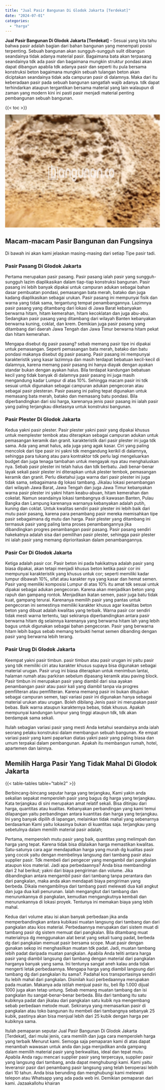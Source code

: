 ```yaml
---
title: "Jual Pasir Bangunan Di Glodok Jakarta [Terdekat]"
date: "2024-07-01"
categories: 
  - "harga"
---
```


**Jual Pasir Bangunan Di Glodok Jakarta \[Terdekat\]** – Sesuai yang kita tahu bahwa pasir adalah bagian dari bahan bangunan yang menempati posisi terpenting. Sebuah bangunan akan sungguh-sungguh sulit dibangun seandainya tidak adanya material pasir. Bagaimana bata akan terpasang seandainya tdk ada pasir dan bagaimana mungkin struktur pondasi akan dapat dibangun apabila tdk adanya pasir dan seperti itu pula bersama konstruksi beton bagaimana mungkin sebuah tulangan beton akan diciptakan seandainya tidak ada campuran pasir di dalamnya. Maka dari itu keberadaan pasir pada sebuah bangunan sangatlah wajib adanya. tdk dapat terhindarkan ataupun tergantikan bersama material yang lain walaupun di zaman yang modern kini ini pasti pasir menjadi material penting pembangunan sebuah bangunan.

{{< toc >}}

![Jual Pasir Bangunan Di Glodok Jakarta [Terdekat]](/images/jual-pasir-bangunan-41.png)

## Macam-macam Pasir Bangunan dan Fungsinya

Di bawah ini akan kami jelaskan masing-masing dari setiap Tipe pasir tadi.

### Pasir Pasang Di Glodok Jakarta

Pertama merupakan pasir pasang. Pasir pasang ialah pasir yang sungguh-sungguh lazim diaplikasikan dalam tiap-tiap konstruksi bangunan. Pasir pasang ini lebih banyak dipakai untuk campuran adukan sebagai bahan dasar pembuatan pondasi, pemasangan bata merah, batako dan juga kadang diaplikasikan sebagai urukan. Pasir pasang ini mempunyai fisik dan warna yang tidak sama, tergantung tempat penambangannya. Lazimnya pasir pasang yang ditambang dari lokasi di Jawa Barat kebanyakan berwarna hitam, hitam kemerahan, hitam kecoklatan dan juga abu-abu. Sedangkan pasir pasang yang ditambang dari wilayah Banten kebanyakan berwarna kuning, coklat, dan krem. Demikian juga pasir pasang yang ditambang dari daerah Jawa Tengah dan Jawa Timur berwarna hitam pekat dan hitam kemerahan.

Mengapa disebut dg pasir pasang? sebab memang pasir tipe ini dipakai untuk pemasangan. Seperti pemasangan bata merah, batako dan batu pondasi makanya disebut dg pasir pasang. Pasir pasang ini mempunyai karakteristik yang kasar lazimnya dan masih terdapat bebatuan kecil-kecil di dalamnya, karena memang pasir pasang ini hanya diayak dengan ayakan standar bukan dengan ayakan halus. Bila terdapat kandungan bebatuan kecil yang tidak banyak di dalamnya pasir pasang ini juga masih mengandung kadar Lumpur di atas 10%. Sehingga macam pasir ini tdk sesuai untuk digunakan sebagai campuran adukan pengecoran atau sebagai pasir plesteran. Pasir pasang ini paling tepat digunakan untuk memasang bata merah, batako dan memasang batu pondasi. Bila diperbandingkan dari sisi harga, karenanya jenis pasir pasang ini ialah pasir yang paling terjangkau dikelasnya untuk konstruksi bangunan.

### Pasir Plester Di Glodok Jakarta

Kedua yakni pasir plester. Pasir plester yakni pasir yang dipakai khusus untuk memplester tembok atau diterapkan sebagai campuran adukan untuk pemasangan keramik dan granit. karakteristik dari pasir plester ini juga tdk sama. Ada yang amat halus, ada juga yang agak kasar. Ciri yang paling mencolok dari tipe pasir ini yakni tdk mengandung kerikil di dalamnya, sehingga para tukang atau para kontraktor tdk perlu lagi mengeluarkan budget dan juga tenaga tambahan untuk mengayak nya atau menghaluskan nya. Sebab pasir plester ini telah halus dan tdk berbatu. Jadi benar-benar layak sekali pasir plester ini diterapkan untuk plester tembok, pemasangan keramik dan granit. Perlu diketahui juga warna dari pasir plester ini juga tidak sama, sebagaimana dg lokasi tambang. Jikalau lokasi penambangan dari wilayah Jawa Barat, Jawa Tengah dan juga Jawa Timur kebanyakan warna pasir plester ini yakni hitam keabu-abuan, hitam kemerahan dan cokelat. Namun seandainya lokasi tambangnya di kawasan Banten, Pulau Bangka dan Lampung karenanya warnanya kebanyakan adalah putih, kuning dan coklat. Untuk kwalitas sendiri pasir plester ini lebih baik dari mutu pasir pasang, karena para penambang pasir mereka memisahkan tipe pasir sebagaimana dg mutu dan harga. Pasir plester yang ditambang ini termasuk pasir yang paling lama proses penambangannya jika dibandingkan progres penambangan pasir pasang. Pasir pasang sendiri hakekatnya adalah sisa dari pemilihan pasir plester, sehingga pasir plester ini ialah pasir yang memang diprioritaskan dalam penambangannya.

### Pasir Cor Di Glodok Jakarta

Ketiga adalah pasir cor. Pasir beton ini pada hakikatnya adalah pasir yang biasa dipakai, akan tetapi menjadi khusus beton ketika pasir cor ini mempunyai karakteristik yang khusus untuk cor; seperti memiliki kadar lumpur dibawah 10%, sifat atau karakter nya yang kasar dan hemat semen. Pasir yang memiliki komposisi Lumpur di atas 10% itu amat tdk sesuai untuk dipakai sebagai adukan pengecoran. Karena akan menjadikan beton yang rapuh dan gampang rontok. Menjadikan ikatan semen, pasir juga batu tidak kuat, gampang terurai. Karenanya memilih pasir yang pantas untuk pengecoran ini semestinya memiliki karakter khusus agar kwalitas beton beton yang dibuat adalah kwalitas yang terbaik. Warna pasir cor sendiri tidak mesti warna tertentu, tapi sekiranya diperbandingkan antara pasir berwarna hitam dg selainnya karenanya yang berwarna hitam lah yang lebih bagus untuk digunakan sebagai bahan pengecoran. Pasir yang berwarna hitam lebih bagus sebab memang terbukti hemat semen dibanding dengan pasir yang berwarna lebih terang.

### Pasir Urug Di Glodok Jakarta

Keempat yakni pasir timbun. pasir timbun atau pasir urugan ini yaitu pasir yang tdk memiliki ciri atau karakter khusus supaya bisa digunakan sebagai material urugan. Pasir urug ini biasa diterapkan untuk menimbun lantai, halaman rumah atau parkiran sebelum dipasang keramik atau paving block. Pasir timbun ini merupakan pasir yang diambil dari sisa ayakan penambangan pasir atau pasir kali yang diambil tanpa via progres pemfilteran atau pemfilteran. Karena memang pasir ini bukan ditujukan sebagai campuran semen, tapi variasi pasir ini digunakan hanya sebagai material urukan atau urugan. Boleh dibilang Jenis pasir ini merupakan pasir bebas. Baik warna ataupun karakternya bebas, tidak khusus. Apakah mempunyai kandungan lumpur yang tinggi ataupun tdk, tdk akan berdampak sama sekali.

Itulah sebagian variasi pasir yang mesti Anda ketahui seandainya anda ialah seorang pelaku konstruksi dalam membangun sebuah bangunan. Ke empat variasi pasir yang kami paparkan diatas yakni pasir yang paling biasa dan umum terpakai dalam pembangunan. Apakah itu membangun rumah, hotel, apartemen dan lainnya.

## Memilih Harga Pasir Yang Tidak Mahal Di Glodok Jakarta

{{< table-tables table="table2" >}}

Berbincang-bincang seputar harga yang terjangkau, Kami yakin anda sekalian sepakat memperoleh pasir yang bagus dg harga yang terjangkau. Kata terjangkau di sini merupakan amat relatif sekali. Bisa ditinjau dari harga, quantitas atau kualitas. Kebanyakan perbandingan yang kami temui dilapangan yaitu perbandingan antara kuantitas dan harga yang terjangkau. Ini yang banyak dipilih di lapangan, melainkan tidak mahal yang sebenarnya berdasarkan Kami yaitu lokasinya bukan di kuantitas saja. terjangkau yang sebetulnya dalam memilih material pasir adalah;

Pertama, memperoleh mutu pasir yang baik, quantitas yang melimpah dan harga yang tepat. Karena tidak bisa dilalaikan harga memastikan kwalitas. Satu-satunya cara agar mendapatkan harga yang murah dg kualitas pasir yang cocok yaitu dengan membelinya langsung dari tambang pasir atau supplier pasir. Tdk membeli dari pengecer yang mengambil dari pangkalan ataupun kios material. Jadi apa perbedaannya? Anda bisa membandingi dari 2 hal berikut; yakni dari biaya pengiriman dan volume. Jika dibandingkan antara mengambil pasir dari tambang tanpa perantara dan dari pangkalan, maka anda akan mendapati biaya pengiriman yang berbeda. Dikala mengambilnya dari tambang pasti melewati dua kali angkut dan juga dua kali penurunan. Ialah mengangkut dari tambang dan menurunkannya di pangkalan, kemudian mengangkutnya kembali dan menurunkannya di lokasi proyek. Tentunya ini memakan biaya yang lebih mahal.

Kedua dari volume atau isi akan banyak perbedaan jika anda memperbandingkan antara kubikasi muatan langsung dari tambang dan dari pangkalan atau kios material. Perbedaannya merupakan dari sistem muat di tambang pasir dg sistem memuat dari pangkalan. Bila ditambang muat materialnya dg menggunakan alat berat yang sekali tuang padat, berbeda dg dari pangkalan memuat pasir bersama scope. Muat pasir dengan gunakan sekop ini menghasilkan muatan tdk padat. Jadi, muatan tambang lebih padat daripada muatan pangkalan. Apabila Anda teliti antara harga pasir yang diambil langsung dari tambang dengan material dari pangkalan harganya banyak yang sama. Ini tentunya sangat aneh kalau anda tidak mengerti letak perbedaannya. Mengapa harga yang diambil langsung dari tambang dg dari pangkalan itu sama?. Padahal kos transportasinya sendiri itu lebih mahal dari pangkalan. Disinilah kuci perbedaannya merupakan pada muatan. Makanya ada istilah menjual pasir itu, beli Rp 1.000 dijual 1000 juga akan tetap untung. Sebab memang muatan tambang dan isi pangkalan itu sangat-benar-benar berbeda. Bila dari tambang itu satu kubiknya padat dan jikalau dari pangkalan satu kubik nya mengembang sebab perbedaan metode muat. Sekiranya yang memasarkan pasir di pangkalan atau toko bangunan itu membeli dari tambangnya sebanyak 25 kubik, pastinya akan bisa menjual lebih dari 25 kubik dengan harga per kubiknya sama.

Itulah pemaparan seputar Jual Pasir Bangunan Di Glodok Jakarta \[Terdekat\], dari mulai jenis, cara memilih dan juga cara memperoleh harga yang terbaik Menurut kami. Semoga saja pemaparan kami di atas dapat menambah wawasan untuk anda dan juga menjadikan anda gampang dalam memilih material pasir yang berkwalitas, ideal dan tepat mutu. Apabila Anda ragu mencari supplier pasir yang terpercaya, supplier pasir yang langsung dari tambang, anda dapat menghubungi kami. Kami yaitu leveransir pasir dari penambang pasir langsung yang telah beroperasi lebih dari 10 tahun. Anda bisa berunding dan menghubungi kami melewati telepon atau Whatsapp yang ada pada web ini. Demikian pemaparan dari kami. Jazaakallohu khairan
